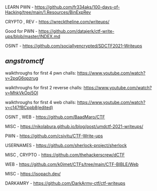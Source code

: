 LEARN PWN - https://github.com/fr334aks/100-days-of-Hacking/tree/main/1.Resources/BinExpRev

CRYPTO , REV - https://wrecktheline.com/writeups/

Good for PWN - https://github.com/datajerk/ctf-write-ups/blob/master/INDEX.md

OSINT - https://github.com/sociallyencrypted/SDCTF2021-Writeups

## *angstromctf*

walkthroughs for first 4 pwn challs: https://www.youtube.com/watch?v=2pqG6opzrug

walkthroughs for first 2 reverse challs: https://www.youtube.com/watch?v=MhkVkOpj5OI

walkthroughs for first 4 web challs: https://www.youtube.com/watch?v=c147fBCppb8(edited)

OSINT , WEB - https://github.com/BaadMaro/CTF 

MISC - https://nikolabura.github.io/blog/post/umdctf-2021-writeups/

PWN - https://github.com/csivitu/CTF-Write-ups

USERNAMES - https://github.com/sherlock-project/sherlock

MISC , CRYPTO - https://github.com/thehackerscrew/dCTF

WEB - https://github.com/k0imet/CTFs/tree/main/CTF-BIBLE/Web

MISC - https://isopach.dev/

DARKAMRY - https://github.com/DarkArmy-ctf/ctf-writeups
